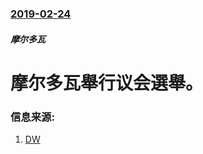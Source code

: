 ### [2019-02-24](/news/2019/02/24/index.md)

##### 摩尔多瓦
# 摩尔多瓦舉行议会選舉。 




### 信息来源:

1. [DW](https://www.dw.com/en/a-choice-between-eu-and-russia-in-bad-movie-moldova-vote/a-47645853)
